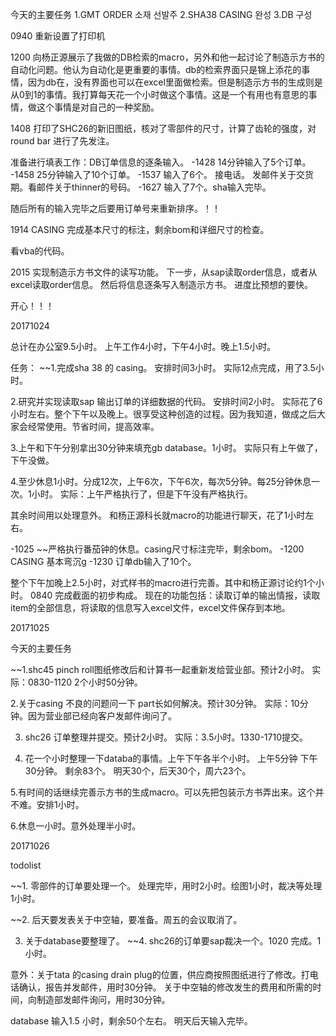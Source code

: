 今天的主要任务
1.GMT ORDER    소재 선발주
2.SHA38 CASING 완성
3.DB 구성

0940 重新设置了打印机

1200 向杨正源展示了我做的DB检索的macro，另外和他一起讨论了制造示方书的自动化问题。他认为自动化是更重要的事情。db的检索界面只是锦上添花的事情，因为db在，没有界面也可以在excel里面做检索。但是制造示方书的生成则是从0到1的事情。我打算每天花一个小时做这个事情。这是一个有用也有意思的事情，做这个事情是对自己的一种奖励。

1408 打印了SHC26的新旧图纸，核对了零部件的尺寸，计算了齿轮的强度，对round bar 进行了先发注。

准备进行填表工作：DB订单信息的逐条输入。
-1428 14分钟输入了5个订单。
-1458  25分钟输入了10个订单。
-1537 输入了6个。 接电话。 发邮件关于交货期。看邮件关于thinner的号码。
-1627 输入了7个。sha输入完毕。

随后所有的输入完毕之后要用订单号来重新排序。！！

1914 CASING 完成基本尺寸的标注，剩余bom和详细尺寸的检查。

看vba的代码。

2015 实现制造示方书文件的读写功能。
下一步，从sap读取order信息，或者从excel读取order信息。
然后将信息逐条写入制造示方书。
进度比预想的要快。

开心！！！

20171024

总计在办公室9.5小时。
上午工作4小时，下午4小时。晚上1.5小时。

任务：
~~1.完成sha 38 的 casing。 安排时间3小时。 实际12点完成，用了3.5小时。

2.研究并实现读取sap 输出订单的详细数据的代码。 安排时间2小时。
实际花了6小时左右。整个下午以及晚上。很享受这种创造的过程。因为我知道，做成之后大家会经常使用。节省时间，提高效率。

3.上午和下午分别拿出30分钟来填充gb database。1小时。 
实际只有上午做了，下午没做。

4.至少休息1小时。分成12次，上午6次，下午6次，每次5分钟。每25分钟休息一次。1小时。
实际：上午严格执行了，但是下午没有严格执行。

其余时间用以处理意外。
和杨正源科长就macro的功能进行聊天，花了1小时左右。


-1025 ~~严格执行番茄钟的休息。casing尺寸标注完毕，剩余bom。
-1200 CASING 基本弯沉g
-1230 订单db输入了10个。

整个下午加晚上2.5小时，对式样书的macro进行完善。其中和杨正源讨论约1个小时。
0840 完成截面的初步构成。
现在的功能包括：读取订单的输出情报，读取item的全部信息，将读取的信息写入excel文件，excel文件保存到本地。

20171025

今天的主要任务

~~1.shc45 pinch roll图纸修改后和计算书一起重新发给营业部。预计2小时。
实际：0830-1120 2个小时50分钟。

2.关于casing 不良的问题问一下 part长如何解决。预计30分钟。
实际：10分钟。因为营业部已经向客户发邮件询问了。

3. shc26 订单整理并提交。预计2小时。
实际：3.5小时。1330-1710提交。

4. 花一个小时整理一下databa的事情。上午下午各半个小时。
上午5分钟
下午30分钟。
剩余83个。
明天30个，后天30个，周六23个。


5.有时间的话继续完善示方书的生成macro。可以先把包装示方书弄出来。这个并不难。安排1小时。

6.休息一小时。意外处理半小时。


20171026

todolist

~~1. 零部件的订单要处理一个。
处理完毕，用时2小时。绘图1小时，裁决等处理1小时。


~~2. 后天要发表关于中空轴，要准备。周五的会议取消了。

3. 关于database要整理了。
~~4. shc26的订单要sap裁决一个。1020 完成。1小时。

意外：关于tata 的casing drain plug的位置，供应商按照图纸进行了修改。打电话确认，报告并发邮件，用时30分钟。
关于中空轴的修改发生的费用和所需的时间，向制造部发邮件询问，用时30分钟。

database 输入1.5 小时，剩余50个左右。
明天后天输入完毕。












